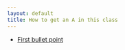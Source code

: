 ```yaml
---
layout: default
title: How to get an A in this class
---
```


- [First bullet point](https://www.youtube.com)

